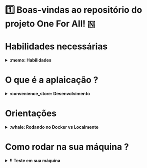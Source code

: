 # 1️⃣ Boas-vindas ao repositório do projeto One For All! 🇳

<!-- # Como ficou o projeto ?

# Link da Aplicação -->

# Habilidades necessárias

<details>
  <summary><strong>:memo: Habilidades</strong></summary><br />

  Neste projeto pude desenvolver:

1. Funções mais usadas no SQL
2. JOINs
3. Transformando ideias em um banco de dados.

</details>

# O que é a aplaicação ?

<details>
  <summary><strong>:convenience_store: Desenvolvimento </strong></summary><br />

  No projeto ***One For All***, utilizei **uma** tabela para revisar e consolidar **todos** os principais conceitos vistos até o momento.

Recebi uma tabela não normalizada que foi normalizada e populada para que eu pudesse executar queries com o intuito de encontrar as informações solicitadas.
</details>

# Orientações

<details>
   <summary><strong>:whale: Rodando no Docker vs Localmente</strong></summary><br />

  ## Com Docker

  > Rode os serviços `node` e `db` com o comando `docker-compose up -d`.
  - Lembre-se de parar o `mysql` se estiver usando localmente na porta padrão (`3306`), ou adapte, caso queria fazer uso da aplicação em containers. A recomendação é pela performance do seu computador, pois o `docker-compose.yml` está configurado para mapear a porta padao do `mysql` do container para a porta `3307` e não `3306`. 
  - Esses serviços irão inicializar um container chamado `one_for_all` e outro chamado `one_for_all_db`.
  - A partir daqui você pode rodar o container `one_for_all` via CLI ou abri-lo no VS Code.

  > Use o comando `docker exec -it one_for_all bash`.
  - Ele te dará acesso ao terminal interativo do container criado pelo compose, que está rodando em segundo plano;
  - As credencias de acesso ao banco de dados estão definidas no arquivo `docker-compose.yml`, e são acessíveis no container através das variáveis de ambiente `MYSQL_USER` e `MYSQL_PASSWORD`. 💡

  > Instale as dependências [**Caso existam**] com `npm install`

  ⚠ Atenção ⚠ Caso opte por utilizar o Docker, **TODOS** os comandos disponíveis no `package.json` (npm start, npm test, npm run dev, ...) devem ser executados **DENTRO** do container, ou seja, no terminal que aparece após a execução do comando `docker exec` citado acima.

  ⚠ Atenção ⚠ O **git** dentro do container não vem configurado com suas credenciais. Ou faça os commits fora do container, ou configure as suas credenciais do git dentro do container.

  ⚠ Atenção ⚠ Não rode o comando npm audit fix! Ele atualiza várias dependências do projeto, e essa atualização gera conflitos com o avaliador.

  ⚠ Atenção ⚠ Caso você esteja usando macOS e ao executar o `docker-compose up -d` se depare com o seguinte erro:

  ~~~bash
  The Compose file './docker-compose.yml' is invalid because:
  Unsupported config option for services.db: 'platform'
  Unsupported config option for services.node: 'platform'
  ~~~

> Foram encontradas 2 possíveis soluções para este problema:
> 1. Você pode adicionar manualmente a option `platform: linux/amd64` no service do banco de dados no arquivo docker-compose.yml do projeto, mas essa é uma solução local e você deverá reproduzir isso para os outros projetos.
> 2. Você pode adicionar manualmente nos arquivos .bashrc, .zshenv ou .zshrc do seu computador a linha `export DOCKER_DEFAULT_PLATFORM=linux/amd64`, essa é uma solução global.
> As soluções foram com base [nesta fonte](https://stackoverflow.com/a/69636473).


✨ **Dica:** A extensão `Remote - Containers` (que estará na seção de extensões recomendadas do VS Code) é indicada para que você possa desenvolver sua aplicação no container Docker direto no VS Code, como você faz com seus arquivos locais.

<img src="images/remote-container.png" width="800px" >

 :warning: Atenção :warning: Para que você consiga rodar o seu projeto com docker e o avaliador funcione é fundamental que o seu docker compose esteja na **versão 1.29**
 primeiro verifique sua versão
 > docker-compose --version

 Se não for a versão 1.29, faça os seguintes comandos para atualizar a versão:

 >sudo rm /usr/local/bin/docker-compose

 >sudo curl -L "https://github.com/docker/compose/releases/download/1.29.0/docker-compose-$(uname -s)-$(uname -m)" -o /usr/local/bin/docker-compose

 >sudo chmod +x /usr/local/bin/docker-compose


---

  ## Sem Docker


  > Instale as dependências [**Caso existam**] com `npm install`

  ⚠ Atenção ⚠ Não rode o comando npm audit fix! Ele atualiza várias dependências do projeto, e essa atualização gera conflitos com o avaliador.

  ✨ **Dica:** Para rodar o projeto desta forma, obrigatoriamente você deve ter o `node` instalado em seu computador.
  ✨ **Dica:** O avaliador espera que a versão do `node` utilizada seja a 16.

  <br/>
</details>

# Como rodar na sua máquina ? 

<details>
  <summary><strong>‼️ Teste em sua máquina</strong></summary><br />

  1. Clone o repositório

  - Use o comando: `git clone git@github.com:Matheusfull/Project-19-Back-end-mysql-one-for-all.git`.
  - Entre na pasta do repositório que você acabou de clonar:
    - `cd Project-19-Back-end-mysql-one-for-all`

  2. Instale as dependências

  - `npm install`.

  3. Testando os Comandos :

  - `Os comandos estão na raiz do projeto, com isso, só utilizá-los no seu banco de dados para testar.`.

  </details>

<!-- Olá, Tryber!
Esse é apenas um arquivo inicial para o README do seu projeto no qual você pode customizar e reutilizar todas as vezes que for executar o trybe-publisher.

Para deixá-lo com a sua cara, basta alterar o seguinte arquivo da sua máquina: ~/.student-repo-publisher/custom/_NEW_README.md

É essencial que você preencha esse documento por conta própria, ok?
Não deixe de usar nossas dicas de escrita de README de projetos, e deixe sua criatividade brilhar!
:warning: IMPORTANTE: você precisa deixar nítido:
- quais arquivos/pastas foram desenvolvidos por você; 
- quais arquivos/pastas foram desenvolvidos por outra pessoa estudante;
- quais arquivos/pastas foram desenvolvidos pela Trybe.
-->

<!--
1 - Boas vindas
2 - imagem/gif da aplicação
3 - link do deploy
4 - Habilidades necessárias para realizar o projeto
5 - O que é aquele projeto
6 - Como baixar e rodar na máquina
-->
